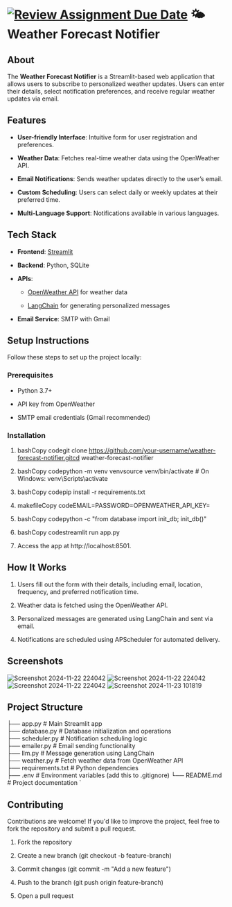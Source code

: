 [![Review Assignment Due Date](https://classroom.github.com/assets/deadline-readme-button-22041afd0340ce965d47ae6ef1cefeee28c7c493a6346c4f15d667ab976d596c.svg)](https://classroom.github.com/a/KPIpT6T5)
🌤️ Weather Forecast Notifier
=============================

About
-----

The **Weather Forecast Notifier** is a Streamlit-based web application that allows users to subscribe to personalized weather updates. Users can enter their details, select notification preferences, and receive regular weather updates via email.

Features
--------

*   **User-friendly Interface**: Intuitive form for user registration and preferences.
    
*   **Weather Data**: Fetches real-time weather data using the OpenWeather API.
    
*   **Email Notifications**: Sends weather updates directly to the user’s email.
    
*   **Custom Scheduling**: Users can select daily or weekly updates at their preferred time.
    
*   **Multi-Language Support**: Notifications available in various languages.
    

Tech Stack
----------

*   **Frontend**: [Streamlit](https://streamlit.io/)
    
*   **Backend**: Python, SQLite
    
*   **APIs**:
    
    *   [OpenWeather API](https://openweathermap.org/) for weather data
        
    *   [LangChain](https://www.langchain.com/) for generating personalized messages
        
*   **Email Service**: SMTP with Gmail
    

Setup Instructions
------------------

Follow these steps to set up the project locally:

### Prerequisites

*   Python 3.7+
    
*   API key from OpenWeather
    
*   SMTP email credentials (Gmail recommended)
    

### Installation

1.  bashCopy codegit clone https://github.com/your-username/weather-forecast-notifier.gitcd weather-forecast-notifier
    
2.  bashCopy codepython -m venv venvsource venv/bin/activate # On Windows: venv\\Scripts\\activate
    
3.  bashCopy codepip install -r requirements.txt
    
4.  makefileCopy codeEMAIL=PASSWORD=OPENWEATHER\_API\_KEY=
    
5.  bashCopy codepython -c "from database import init\_db; init\_db()"
    
6.  bashCopy codestreamlit run app.py
    
7.  Access the app at http://localhost:8501.
    

How It Works
------------

1.  Users fill out the form with their details, including email, location, frequency, and preferred notification time.
    
2.  Weather data is fetched using the OpenWeather API.
    
3.  Personalized messages are generated using LangChain and sent via email.
    
4.  Notifications are scheduled using APScheduler for automated delivery.
    

Screenshots
-----------
![Screenshot 2024-11-22 224042](https://github.com/user-attachments/assets/e1e1678c-90c6-4da6-bcfb-5d253acda12c)
![Screenshot 2024-11-22 224042](https://github.com/user-attachments/assets/8790ec89-8bbc-4882-b35b-57a72bc7e50e)
![Screenshot 2024-11-22 224042](https://github.com/user-attachments/assets/53eb6117-189d-49c4-9f70-7ce6fd1494ce)
![Screenshot 2024-11-23 101819](https://github.com/user-attachments/assets/e4be5056-26c6-44c8-838c-1db319a49a44)



Project Structure
-----------------

├── app.py               # Main Streamlit app  
├── database.py          # Database initialization and operations  
├── scheduler.py         # Notification scheduling logic  
├── emailer.py           # Email sending functionality  
├── llm.py               # Message generation using LangChain  
├── weather.py           # Fetch weather data from OpenWeather API  
├── requirements.txt     # Python dependencies  
├── .env                 # Environment variables (add this to .gitignore)  └── README.md            # Project documentation   `

Contributing
------------

Contributions are welcome! If you'd like to improve the project, feel free to fork the repository and submit a pull request.

1.  Fork the repository
    
2.  Create a new branch (git checkout -b feature-branch)
    
3.  Commit changes (git commit -m "Add a new feature")
    
4.  Push to the branch (git push origin feature-branch)
    
5.  Open a pull request
